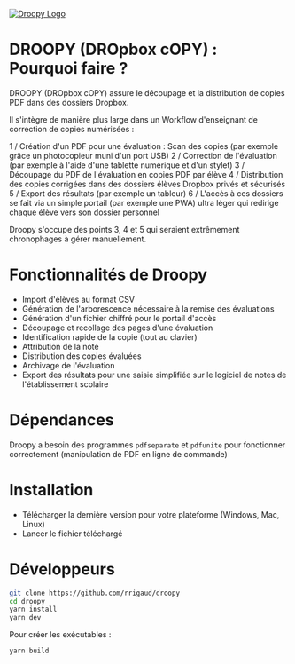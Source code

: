 [![Droopy Logo](https://github.com/rrigaud/chris/blob/master/src/app-icon.png)](https://github.com/rrigaud/droopy)

# DROOPY (DROpbox cOPY) : Pourquoi faire ?

DROOPY (DROpbox cOPY) assure le découpage et la distribution de copies PDF dans des dossiers Dropbox.

Il s'intègre de manière plus large dans un Workflow d'enseignant de correction de copies numérisées :

1 / Création d'un PDF pour une évaluation : Scan des copies (par exemple grâce un photocopieur muni d'un port USB)
2 / Correction de l'évaluation (par exemple à l'aide d'une tablette numérique et d'un stylet)
3 / Découpage du PDF de l'évaluation en copies PDF par élève
4 / Distribution des copies corrigées dans des dossiers élèves Dropbox privés et sécurisés
5 / Export des résultats (par exemple un tableur)
6 / L'accès à ces dossiers se fait via un simple portail (par exemple une PWA) ultra léger qui redirige chaque élève vers son dossier personnel

Droopy s'occupe des points 3, 4 et 5 qui seraient extrêmement chronophages à gérer manuellement.


# Fonctionnalités de Droopy

- Import d'élèves au format CSV
- Génération de l'arborescence nécessaire à la remise des évaluations
- Génération d'un fichier chiffré pour le portail d'accès
- Découpage et recollage des pages d'une évaluation
- Identification rapide de la copie (tout au clavier)
- Attribution de la note
- Distribution des copies évaluées
- Archivage de l'évaluation
- Export des résultats pour une saisie simplifiée sur le logiciel de notes de l'établissement scolaire


# Dépendances

Droopy a besoin des programmes `pdfseparate` et `pdfunite` pour fonctionner correctement (manipulation de PDF en ligne de commande)


# Installation

- Télécharger la dernière version pour votre plateforme (Windows, Mac, Linux)
- Lancer le fichier téléchargé


# Développeurs

```sh
git clone https://github.com/rrigaud/droopy
cd droopy
yarn install
yarn dev
```

Pour créer les exécutables :
```sh
yarn build
```